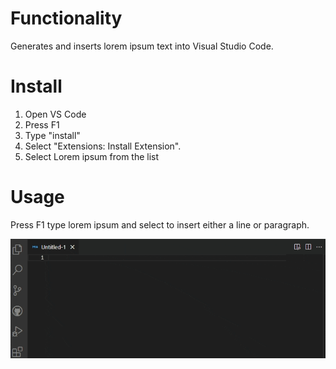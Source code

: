 # Functionality

Generates and inserts lorem ipsum text into Visual Studio Code.

# Install

1. Open VS Code
2. Press F1
3. Type "install"
4. Select "Extensions: Install Extension".
5. Select Lorem ipsum from the list

# Usage

Press F1 type lorem ipsum and select to insert either a line or paragraph.

![Usage animation](https://github.com/Tyriar/vscode-lorem-ipsum/raw/master/images/usage-animation.gif)

